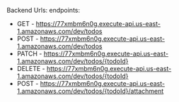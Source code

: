 Backend Urls:
  endpoints:
  - GET - https://77xmbm6n0g.execute-api.us-east-1.amazonaws.com/dev/todos
  - POST - https://77xmbm6n0g.execute-api.us-east-1.amazonaws.com/dev/todos
  - PATCH - https://77xmbm6n0g.execute-api.us-east-1.amazonaws.com/dev/todos/{todoId}
  - DELETE - https://77xmbm6n0g.execute-api.us-east-1.amazonaws.com/dev/todos/{todoId}
  - POST - https://77xmbm6n0g.execute-api.us-east-1.amazonaws.com/dev/todos/{todoId}/attachment

